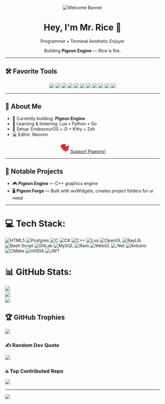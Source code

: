 <p align="center">
  <img src="https://i.pinimg.com/736x/1f/09/14/1f091488ff46ae9a7d4994c132295459.jpg" alt="Welcome Banner" width="400"/>
</p>

<h1 align="center">Hey, I'm Mr. Rice 🍚</h1>
<p align="center">Programmer • Terminal Aesthetic Enjoyer</p>
<p align="center">Building <b>Pigeon Engine</b> — Rice is fire.</p>

---

## 🛠️ Favorite Tools
<p align="center">
  <img src="https://img.shields.io/badge/C++-00599C?style=flat&logo=c%2B%2B&logoColor=white"/>
  <img src="https://img.shields.io/badge/C-00599C?style=flat&logo=c&logoColor=white"/>
  <img src="https://img.shields.io/badge/Assembly-007ACC?style=flat&logo=assembly&logoColor=white"/>
  <img src="https://img.shields.io/badge/Lua-2C2D72?style=flat&logo=lua&logoColor=white"/>
  <img src="https://img.shields.io/badge/Kitty-000000?style=flat&logo=kittyterminal&logoColor=white"/>
  <img src="https://img.shields.io/badge/zsh-121012?style=flat&logo=zsh&logoColor=white"/>
  <img src="https://img.shields.io/badge/Neovim-57A143?style=flat&logo=neovim&logoColor=white"/>
  <img src="https://img.shields.io/badge/wxWidgets-1A4782?style=flat&logo=wxwidgets&logoColor=white"/>
  <img src="https://img.shields.io/badge/Dear_ImGui-23B5E5?style=flat&logo=imgui&logoColor=white"/>
  <img src="https://img.shields.io/badge/EndeavourOS-1B1B1D?style=flat&logo=endeavouros&logoColor=white"/>
  <img src="https://img.shields.io/badge/i3-222222?style=flat&logo=i3&logoColor=white"/>
</p>

---

## 💫 About Me
- 🔭 Currently building: **Pigeon Engine**
- 🌱 Learning & tinkering: Lua • Python • Go
- 🐧 Setup: EndeavourOS + i3 + Kitty + Zsh
- 💻 Editor: Neovim
 
<p align="center">
  <a href="https://www.pigeonrescue.org/" target="_blank">
    <img src="https://raw.githubusercontent.com/twitter/twemoji/master/assets/svg/1f426.svg" width="32" title="Support Pigeons" alt="Pigeon Emoji" />
    Support Pigeons!
  </a>
</p>

---

## 📂 Notable Projects
- 🎮 **Pigeon Engine** — C++ graphics engine  
- 🖥️ **Pigeon Forge** — Built with wxWidgets, creates project folders for ur need  

---




# 💻 Tech Stack:
![HTML5](https://img.shields.io/badge/html5-%23E34F26.svg?style=for-the-badge&logo=html5&logoColor=white) ![Postgres](https://img.shields.io/badge/postgres-%23316192.svg?style=for-the-badge&logo=postgresql&logoColor=white) ![C](https://img.shields.io/badge/c-%2300599C.svg?style=for-the-badge&logo=c&logoColor=white) ![C#](https://img.shields.io/badge/c%23-%23239120.svg?style=for-the-badge&logo=csharp&logoColor=white) ![C++](https://img.shields.io/badge/c++-%2300599C.svg?style=for-the-badge&logo=c%2B%2B&logoColor=white) ![Lua](https://img.shields.io/badge/lua-%232C2D72.svg?style=for-the-badge&logo=lua&logoColor=white) ![OpenGL](https://img.shields.io/badge/OpenGL-%23FFFFFF.svg?style=for-the-badge&logo=opengl) ![RayLib](https://img.shields.io/badge/RAYLIB-FFFFFF?style=for-the-badge&logo=raylib&logoColor=black) ![Bash Script](https://img.shields.io/badge/bash_script-%23121011.svg?style=for-the-badge&logo=gnu-bash&logoColor=white) ![GitLab](https://img.shields.io/badge/gitlab-%23181717.svg?style=for-the-badge&logo=gitlab&logoColor=white) ![MySQL](https://img.shields.io/badge/mysql-4479A1.svg?style=for-the-badge&logo=mysql&logoColor=white) ![Rails](https://img.shields.io/badge/rails-%23CC0000.svg?style=for-the-badge&logo=ruby-on-rails&logoColor=white) ![WebGL](https://img.shields.io/badge/WebGL-990000?logo=webgl&logoColor=white&style=for-the-badge) ![.Net](https://img.shields.io/badge/.NET-5C2D91?style=for-the-badge&logo=.net&logoColor=white) ![Arduino](https://img.shields.io/badge/-Arduino-00979D?style=for-the-badge&logo=Arduino&logoColor=white) ![CMake](https://img.shields.io/badge/CMake-%23008FBA.svg?style=for-the-badge&logo=cmake&logoColor=white) ![nVIDIA](https://img.shields.io/badge/nVIDIA-%2376B900.svg?style=for-the-badge&logo=nVIDIA&logoColor=white) ![JWT](https://img.shields.io/badge/JWT-black?style=for-the-badge&logo=JSON%20web%20tokens)
# 📊 GitHub Stats:
![](https://github-readme-stats.vercel.app/api?username=elias6969&theme=dark&hide_border=false&include_all_commits=false&count_private=false)<br/>
![](https://nirzak-streak-stats.vercel.app/?user=elias6969&theme=dark&hide_border=false)<br/>
![](https://github-readme-stats.vercel.app/api/top-langs/?username=elias6969&theme=dark&hide_border=false&include_all_commits=false&count_private=false&layout=compact)

## 🏆 GitHub Trophies
![](https://github-profile-trophy.vercel.app/?username=elias6969&theme=tokyonight&no-frame=false&no-bg=false&margin-w=4)

### ✍️ Random Dev Quote
![](https://quotes-github-readme.vercel.app/api?type=horizontal&theme=dark)

### 🔝 Top Contributed Repo
![](https://github-contributor-stats.vercel.app/api?username=elias6969&limit=5&theme=dark&combine_all_yearly_contributions=true)

---
[![](https://visitcount.itsvg.in/api?id=elias6969&icon=6&color=13)](https://visitcount.itsvg.in)
